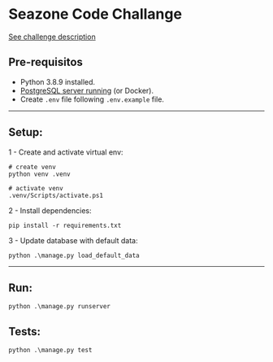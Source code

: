 # Seazone Code Challange
[See challenge description](challenge_description.pdf)

## Pre-requisitos
* Python 3.8.9 installed.
* [PostgreSQL server running](https://www.postgresql.org/download/) (or Docker).
* Create ```.env``` file following ```.env.example``` file.

---

## Setup:
1 - Create and activate virtual env:
```shell
# create venv
python venv .venv

# activate venv
.venv/Scripts/activate.ps1
```

2 - Install dependencies:
```shell
pip install -r requirements.txt
```

3 - Update database with default data:
```shell
python .\manage.py load_default_data
```

---

## Run:
```shell
python .\manage.py runserver
```

## Tests:
```shell
python .\manage.py test
```
